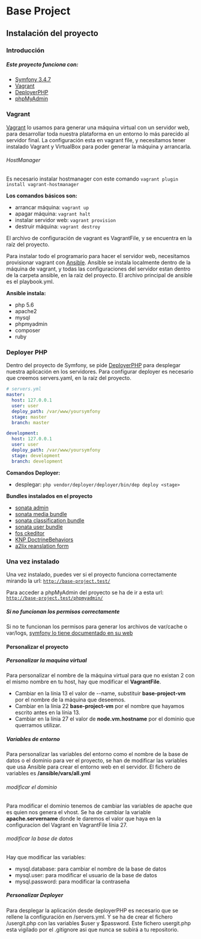 # Base Project

## Instalación del proyecto

### Introducción

##### Este proyecto funciona con:
 * [Symfony 3.4.7](https://symfony.com/doc/current/index.html)
 * [Vagrant](https://www.vagrantup.com/docs/index.html)
 * [DeployerPHP](https://deployer.org/docs)
 * [phpMyAdmin](https://www.phpmyadmin.net/)
 
### Vagrant
 [Vagrant](https://www.vagrantup.com/docs/index.html) lo usamos para generar una máquina virtual con un servidor web, 
 para desarrollar toda nuestra plataforma en un entorno lo más parecido al 
 servidor final.
 La configuración esta en vagrant file, y necesitamos tener instalado Vagrant
 y VirtualBox para poder generar la máquina y arrancarla.
 
###### HostManager
 Es necesario instalar hostmanager  con este comando
 `vagrant plugin install vagrant-hostmanager`
 
 **Los comandos básicos son:**
   * arrancar máquina: `vagrant up` 
   * apagar máquina: `vagrant halt`
   * instalar servidor web: `vagrant provision`
   * destruir máquina: `vagrant destroy`
   
 El archivo de configuración de vagrant es VagrantFile, y se encuentra
 en la raíz del proyecto.
 
 Para instalar todo el programario para hacer el servidor web, necesitamos
 provisionar vagrant con [Ansible](https://docs.ansible.com/). 
 Ansible se instala localmente dentro de la máquina de vagrant, y todas las
 configuraciones del servidor estan dentro de la carpeta ansible, en la 
 raíz del proyecto.
 El archivo principal de ansible es el playbook.yml.
 
 **Ansible instala:**
  * php 5.6
  * apache2
  * mysql
  * phpmyadmin
  * composer
  * ruby
  
### Deployer PHP
Dentro del proyecto de Symfony, se pide [DeployerPHP](https://deployer.org/docs) para desplegar nuestra 
aplicación en los servidores.
Para configurar deployer es necesario que creemos servers.yaml, en la raíz
del proyecto.

```yaml
# servers.yml
master:
  host: 127.0.0.1
  user: user
  deploy_path: /var/www/yoursymfony
  stage: master
  branch: master

development:
  host: 127.0.0.1
  user: user
  deploy_path: /var/www/yoursymfony
  stage: development
  branch: development
```

**Comandos Deployer:**
 * desplegar: `php vendor/deployer/deployer/bin/dep deploy <stage>`
 
 **Bundles instalados en el proyecto**
  * [sonata admin](https://sonata-project.org/bundles/admin/3-x/doc/index.html)
  * [sonata media bundle](https://sonata-project.org/bundles/media/3-x/doc/index.html)
  * [sonata classification bundle](https://sonata-project.org/bundles/classification/2-x/doc/reference/introduction.html)
  * [sonata user bundle](https://sonata-project.org/bundles/user/4-x/doc/index.html)
  * [fos ckeditor](https://symfony.com/doc/current/bundles/FOSCKEditorBundle/installation.html)
  * [KNP DoctrineBehaviors](https://github.com/KnpLabs/DoctrineBehaviors)
  * [a2lix reanslation form](https://a2lix.fr/bundles/translation-form/2.x.html)
  
### Una vez instalado
 Una vez instalado, puedes ver si el proyecto funciona correctamente mirando la url: [`http://base-project.test/`](http://base-project.test/)
 
 Para acceder a phpMyAdmin del proyecto se ha de ir a esta url: [`http://base-project.test/phpmyadmin/`](http://base-project.test/phpmyadmin/)
 
 ##### Si no funcionan los permisos correctamente
 Si no te funcionan los permisos para generar los archivos de var/cache o var/logs, [symfony lo tiene documentado en su web](https://symfony.com/doc/3.3/setup/file_permissions.html)
 
 #### Personalizar el proyecto
 ##### Personalizar la maquina virtual
 Para personalizar el nombre de la máquina virtual para que no existan 2 con el mismo nombre en tu host, hay que modificar el **VagrantFile**.
 - Cambiar en la línia 13 el valor de --name, substituir **base-project-vm** por el nombre de la máquina que deseemos.
 - Cambiar en la línia 22 **base-project-vm** por el nombre que hayamos escrito antes en la línia 13.
 - Cambiar en la línia 27 el valor de **node.vm.hostname** por el dominio que querramos utilizar. 
 
 ##### Variables de entorno
 Para personalizar las variables del entorno como el nombre de la base de datos o el dominio para ver el proyecto, se han de modificar las variables que usa Ansible para crear el entorno web en el servidor.
 El fichero de variables es **/ansible/vars/all.yml**
 
 ###### modificar el dominio
 Para modificar el dominio tenemos de cambiar las variables de apache que es quien nos genera el vhost. Se ha de cambiar la variable **apache.servername** donde le daremos el valor que haya en la configuracion del Vagrant en VagrantFile línia 27.
 
 ###### modificar la base de datos
 Hay que modificar las variables: 
 - mysql.database: para cambiar el nombre de la base de datos
 - mysql.user: para modificar el usuario de la base de datos
 - mysql.password: para modificar la contraseña
 
 ##### Personalizar Deployer
 Para desplegar la aplicación desde deployerPHP es necesario que se rellene la configuración en /servers.yml. Y se ha de crear el fichero /usergit.php con las variables $user y $password. Este fichero usergit.php esta vigilado por el .gitignore
asi que nunca se subirá a tu repositorio. 
 
  
